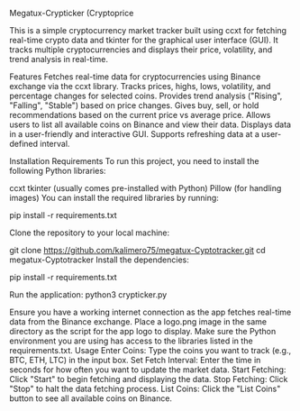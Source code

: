 Megatux-Crypticker (Cryptoprice

This is a simple cryptocurrency market tracker built using ccxt for fetching real-time crypto data and tkinter for the graphical user interface (GUI). It tracks multiple cryptocurrencies and displays their price, volatility, and trend analysis in real-time.

Features
Fetches real-time data for cryptocurrencies using Binance exchange via the ccxt library.
Tracks prices, highs, lows, volatility, and percentage changes for selected coins.
Provides trend analysis ("Rising", "Falling", "Stable") based on price changes.
Gives buy, sell, or hold recommendations based on the current price vs average price.
Allows users to list all available coins on Binance and view their data.
Displays data in a user-friendly and interactive GUI.
Supports refreshing data at a user-defined interval.

Installation Requirements
To run this project, you need to install the following Python libraries:

ccxt
tkinter (usually comes pre-installed with Python)
Pillow (for handling images)
You can install the required libraries by running:


pip install -r requirements.txt

Clone the repository to your local machine:

git clone https://github.com/kalimero75/megatux-Cyptotracker.git
cd megatux-Cyptotracker
Install the dependencies:

pip install -r requirements.txt

Run the application:
python3 crypticker.py

Ensure you have a working internet connection as the app fetches real-time data from the Binance exchange.
Place a logo.png image in the same directory as the script for the app logo to display.
Make sure the Python environment you are using has access to the libraries listed in the requirements.txt.
Usage
Enter Coins: Type the coins you want to track (e.g., BTC, ETH, LTC) in the input box.
Set Fetch Interval: Enter the time in seconds for how often you want to update the market data.
Start Fetching: Click "Start" to begin fetching and displaying the data.
Stop Fetching: Click "Stop" to halt the data fetching process.
List Coins: Click the "List Coins" button to see all available coins on Binance.
